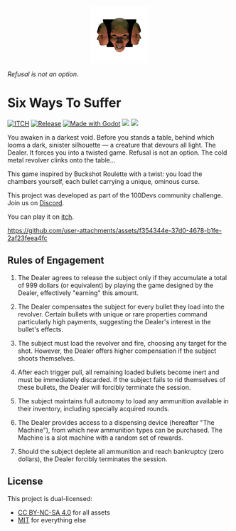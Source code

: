 <p align="center">
  <img src="./src/icon.png" />
</p>

<p align="left">
  <i>Refusal is not an option.</i>
</p>

# Six Ways To Suffer
[![ITCH](https://img.shields.io/badge/Itch.io-FA5C5C?&logo=itch.io&logoColor=white)](https://100devs.itch.io/six-ways-to-suffer)
[![Release](https://github.com/100-Devs-1-Game/Sixwaystosuffer/actions/workflows/cicd.yml/badge.svg)](/.github/workflows/cicd.yml)
[![Made with Godot](https://img.shields.io/badge/Made%20with-Godot-478CBF?style=flat&logo=godot%20engine&logoColor=white)](https://godotengine.org)
[![](https://tokei.rs/b1/github/100-Devs-1-Game/Sixwaystosuffer?category=code&style=flat&label=Lines%20Of%20Code)](https://github.com/XAMPPRocky/tokei)
[![](https://tokei.rs/b1/github/100-Devs-1-Game/Sixwaystosuffer?category=files&style=flat&label=Files)](https://github.com/XAMPPRocky/tokei)

You awaken in a darkest void. Before you stands a table, behind which looms a dark, sinister silhouette — a creature that devours all light. The Dealer. It forces you into a twisted game. Refusal is not an option. The cold metal revolver clinks onto the table...

This game inspired by Buckshot Roulette with a twist: you load the chambers yourself, each bullet carrying a unique, ominous curse.

This project was developed as part of the 100Devs community challenge. Join us on [Discord](https://discord.gg/UHN4AjMw4d).

You can play it on [itch](https://100devs.itch.io/six-ways-to-suffer).


https://github.com/user-attachments/assets/f354344e-37d0-4678-b1fe-2af23feea4fc




## Rules of Engagement

1. The Dealer agrees to release the subject only if they accumulate a total of 999 dollars (or equivalent) by playing the game designed by the Dealer, effectively "earning" this amount.

2. The Dealer compensates the subject for every bullet they load into the revolver. Certain bullets with unique or rare properties command particularly high payments, suggesting the Dealer's interest in the bullet's effects.

3. The subject must load the revolver and fire, choosing any target for the shot. However, the Dealer offers higher compensation if the subject shoots themselves.

4. After each trigger pull, all remaining loaded bullets become inert and must be immediately discarded. If the subject fails to rid themselves of these bullets, the Dealer will forcibly terminate the session.

5. The subject maintains full autonomy to load any ammunition available in their inventory, including specially acquired rounds. 

6. The Dealer provides access to a dispensing device (hereafter "The Machine"), from which new ammunition types can be purchased. The Machine is a slot machine with a random set of rewards.

7. Should the subject deplete all ammunition and reach bankruptcy (zero dollars), the Dealer forcibly terminates the session.

## License

This project is dual-licensed:
- [CC BY-NC-SA 4.0](./src/assets/LICENSE) for all assets
- [MIT](./LICENSE) for everything else
